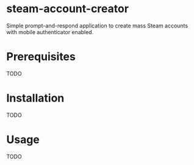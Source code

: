 # steam-account-creator
Simple prompt-and-respond application to create mass Steam accounts with mobile authenticator enabled. 

# Prerequisites
TODO

# Installation
TODO

# Usage
TODO


